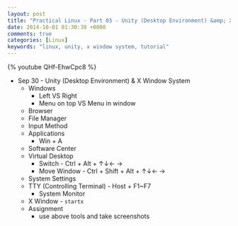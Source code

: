```yaml
---
layout: post
title: "Practical Linux - Part 03 - Unity (Desktop Environment) &amp; X Window System | Linux 实践教程 - Part 03 - Unity(桌面环境)与X Window系统"
date: 2014-10-01 01:30:39 +0000
comments: true
categories: [Linux]
keywords: "linux, unity, x window system, tutorial"
---
```

{% youtube QHf-EhwCpc8 %}
<!-- more -->
- Sep 30 - Unity (Desktop Environment) & X Window System
  - Windows
    - Left VS Right
    - Menu on top VS Menu in window
  - Browser
  - File Manager
  - Input Method
  - Applications
    - Win + A
  - Software Center
  - Virtual Desktop
    - Switch - Ctrl + Alt + ↑↓← →
    - Move Window - Ctrl + Shift + Alt + ↑↓← →
  - System Settings
  - TTY (Controlling Terminal) - Host + F1~F7
    - System Monitor
  - X Window - `startx`
  - Assignment
    - use above tools and take screenshots